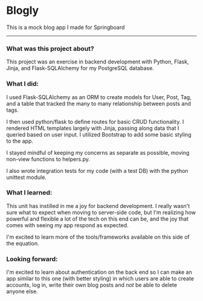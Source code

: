 # Blogly 

This is a mock blog app I made for Springboard    

***

### What was this project about?  

This project was an exercise in backend development with Python, Flask, Jinja, and Flask-SQLAlchemy for my PostgreSQL database.  

### What I did:  

I used Flask-SQLAlchemy as an ORM to create models for User, Post, Tag, and a table that tracked the many to many relationship between posts and tags.  

I then used python/flask to define routes for basic CRUD functionality. I rendered HTML templates largely with Jinja, passing along data that I queried based on user input. I utilized Bootstrap to add some basic styling to the app. 

I stayed mindful of keeping my concerns as separate as possible, moving non-view functions to helpers.py.  

I also wrote integration tests for my code (with a test DB) with the python unittest module. 

### What I learned:  

This unit has instilled in me a joy for backend development. I really wasn't sure what to expect when moving to server-side code, but I'm realizing how powerful and flexible a lot of the tech on this end can be, and the joy that comes with seeing my app respond as expected.  

I'm excited to learn more of the tools/frameworks available on this side of the equation. 

### Looking forward:  

I'm excited to learn about authentication on the back end so I can make an app similar to this one (with better styling) in which users are able to create accounts, log in, write their own blog posts and *not* be able to delete anyone else. 



